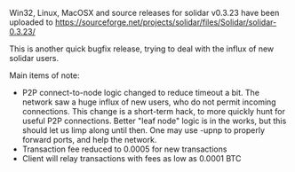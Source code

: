 Win32, Linux, MacOSX and source releases for solidar v0.3.23 have been uploaded to
https://sourceforge.net/projects/solidar/files/Solidar/solidar-0.3.23/

This is another quick bugfix release, trying to deal with the influx of new solidar users.

Main items of note:

* P2P connect-to-node logic changed to reduce timeout a bit.  The network saw a huge influx of new users, who do not permit incoming connections.  This change is a short-term hack, to more quickly hunt for useful P2P connections.  Better "leaf node" logic is in the works, but this should let us limp along until then.  One may use -upnp to properly forward ports, and help the network.
* Transaction fee reduced to 0.0005 for new transactions
* Client will relay transactions with fees as low as 0.0001 BTC
